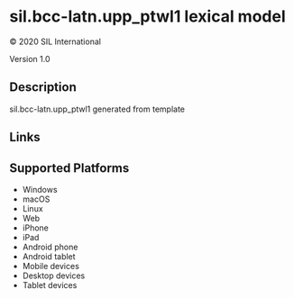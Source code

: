 sil.bcc-latn.upp_ptwl1 lexical model
===================

© 2020 SIL International

Version 1.0

Description
-----------

sil.bcc-latn.upp_ptwl1 generated from template

Links
-----

Supported Platforms
-------------------
 * Windows
 * macOS
 * Linux
 * Web
 * iPhone
 * iPad
 * Android phone
 * Android tablet
 * Mobile devices
 * Desktop devices
 * Tablet devices

